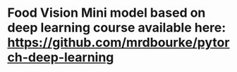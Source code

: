 # Food Vision Mini model based on deep learning course available here: https://github.com/mrdbourke/pytorch-deep-learning

